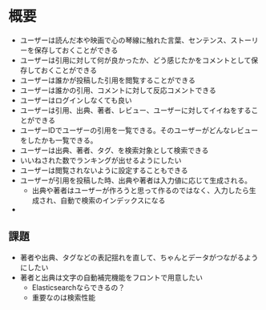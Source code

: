 # 概要
* ユーザーは読んだ本や映画で心の琴線に触れた言葉、センテンス、ストーリーを保存しておくことができる
* ユーザーは引用に対して何が良かったか、どう感じたかをコメントとして保存しておくことができる
* ユーザーは誰かが投稿した引用を閲覧することができる
* ユーザーは誰かの引用、コメントに対して反応コメントできる
* ユーザーはログインしなくても良い
* ユーザーは引用、出典、著者、レビュー、ユーザーに対してイイねをすることができる
* ユーザーIDでユーザーの引用を一覧できる。そのユーザーがどんなレビューをしたかも一覧できる。
* ユーザーは出典、著者、タグ、を検索対象として検索できる
* いいねされた数でランキングが出せるようにしたい
* ユーザーは閲覧されないように設定することもできる
* ユーザーが引用を投稿した時、出典や著者は入力値に応じて生成される。
  * 出典や著者はユーザーが作ろうと思って作るのではなく、入力したら生成され、自動で検索のインデックスになる
* 

## 課題
* 著者や出典、タグなどの表記揺れを直して、ちゃんとデータがつながるようにしたい
* 著者と出典は文字の自動補完機能をフロントで用意したい
  * Elasticsearchならできるの？
  * 重要なのは検索性能